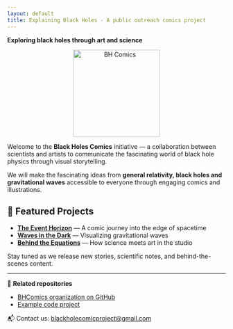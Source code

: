 ```yaml
---
layout: default
title: Explaining Black Holes - A public outreach comics project
---
```


**Exploring black holes through art and science**

<p align="center">
  <img src="images/IMG_1130.png" alt="BH Comics" width="200">
</p>

Welcome to the **Black Holes Comics** initiative — a collaboration between scientists and artists to communicate the fascinating world of black hole physics through visual storytelling.

We will make the fascinating ideas from **general relativity, black holes and gravitational waves** accessible to everyone through engaging comics and illustrations.

## 🚀 Featured Projects

- [**The Event Horizon**](#) — A comic journey into the edge of spacetime  
- [**Waves in the Dark**](#) — Visualizing gravitational waves  
- [**Behind the Equations**](#) — How science meets art in the studio  

Stay tuned as we release new stories, scientific notes, and behind-the-scenes content.

---

🧩 **Related repositories**
- [BHComics organization on GitHub](https://github.com/bhcomics)
- [Example code project](https://github.com/bhcomics/SdS_QNM)

📬 Contact us: [blackholecomicproject@gmail.com](mailto:blackholecomicproject@gmail.com)
